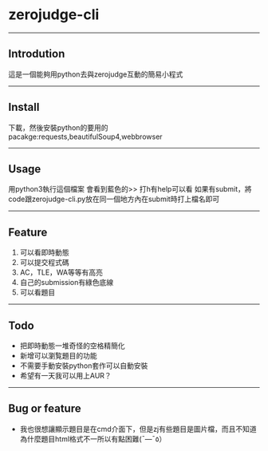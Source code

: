# zerojudge-cli
___

## Introdution
這是一個能夠用python去與zerojudge互動的簡易小程式 

___ 

## Install
下載，然後安裝python的要用的pacakge:requests,beautifulSoup4,webbrowser

____

## Usage
用python3執行這個檔案
會看到藍色的>>
打h有help可以看
如果有submit，將code跟zerojudge-cli.py放在同一個地方內在submit時打上檔名即可
___
## Feature
1. 可以看即時動態
2. 可以提交程式碼
3. AC，TLE，WA等等有高亮
4. 自己的submission有綠色底線
5. 可以看題目
____

## Todo 
- 把即時動態一堆奇怪的空格精簡化 
- 新增可以瀏覧題目的功能 
- 不需要手動安裝python套作可以自動安裝
- 希望有一天我可以用上AUR？

____

## Bug or feature
- 我也很想讓顯示題目是在cmd介面下，但是zj有些題目是圖片檔，而且不知道為什麼題目html格式不一所以有點困難(¯―¯٥）
